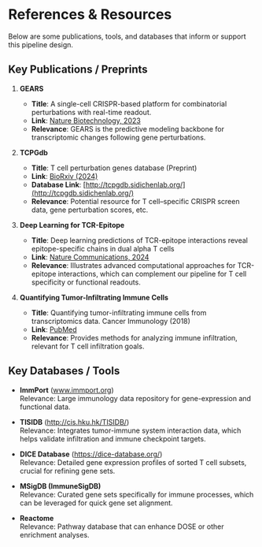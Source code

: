 # References & Resources

Below are some publications, tools, and databases that inform or support this pipeline design.

## Key Publications / Preprints

1. **GEARS**  
   - **Title**: A single-cell CRISPR-based platform for combinatorial perturbations with real-time readout.  
   - **Link**: [Nature Biotechnology, 2023](https://www.nature.com/articles/s41587-023-01905-6)  
   - **Relevance**: GEARS is the predictive modeling backbone for transcriptomic changes following gene perturbations.

2. **TCPGdb**  
   - **Title**: T cell perturbation genes database (Preprint)  
   - **Link**: [BioRxiv (2024)](https://www.biorxiv.org/content/10.1101/2024.12.30.630773v1.full)  
   - **Database Link**: [http://tcpgdb.sidichenlab.org/](http://tcpgdb.sidichenlab.org/)  
   - **Relevance**: Potential resource for T cell–specific CRISPR screen data, gene perturbation scores, etc.

3. **Deep Learning for TCR-Epitope**  
   - **Title**: Deep learning predictions of TCR-epitope interactions reveal epitope-specific chains in dual alpha T cells  
   - **Link**: [Nature Communications, 2024](https://www.nature.com/articles/s41467-024-47461-8)  
   - **Relevance**: Illustrates advanced computational approaches for TCR-epitope interactions, which can complement our pipeline for T cell specificity or functional readouts.

4. **Quantifying Tumor-Infiltrating Immune Cells**  
   - **Title**: Quantifying tumor-infiltrating immune cells from transcriptomics data. Cancer Immunology (2018)  
   - **Link**: [PubMed](https://pubmed.ncbi.nlm.nih.gov/29541787/)  
   - **Relevance**: Provides methods for analyzing immune infiltration, relevant for T cell infiltration goals.

## Key Databases / Tools

- **ImmPort** (www.immport.org)  
  Relevance: Large immunology data repository for gene-expression and functional data.

- **TISIDB** (http://cis.hku.hk/TISIDB/)  
  Relevance: Integrates tumor-immune system interaction data, which helps validate infiltration and immune checkpoint targets.

- **DICE Database** (https://dice-database.org/)  
  Relevance: Detailed gene expression profiles of sorted T cell subsets, crucial for refining gene sets.

- **MSigDB (ImmuneSigDB)**  
  Relevance: Curated gene sets specifically for immune processes, which can be leveraged for quick gene set alignment.

- **Reactome**  
  Relevance: Pathway database that can enhance DOSE or other enrichment analyses.

